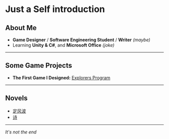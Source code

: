 # Just a Self introduction


## About Me

- **Game Designer** / **Software Engineering Student** / **Writer** *(maybe)*
- Learning **Unity & C#**, and **Microsoft Office** *(joke)*

---

## Some Game Projects

- **The First Game I Designed:** [Explorers Program](https://github.com/JerryMaomao343/Explorers_Program)

---

## Novels

- [定风波](https://www.bilibili.com/opus/775515710563549254?spm_id_from=333.1387.0.0)  
- [诗](https://www.bilibili.com/opus/943714334826037287/?from=readlist)

---

*It's not the end*
